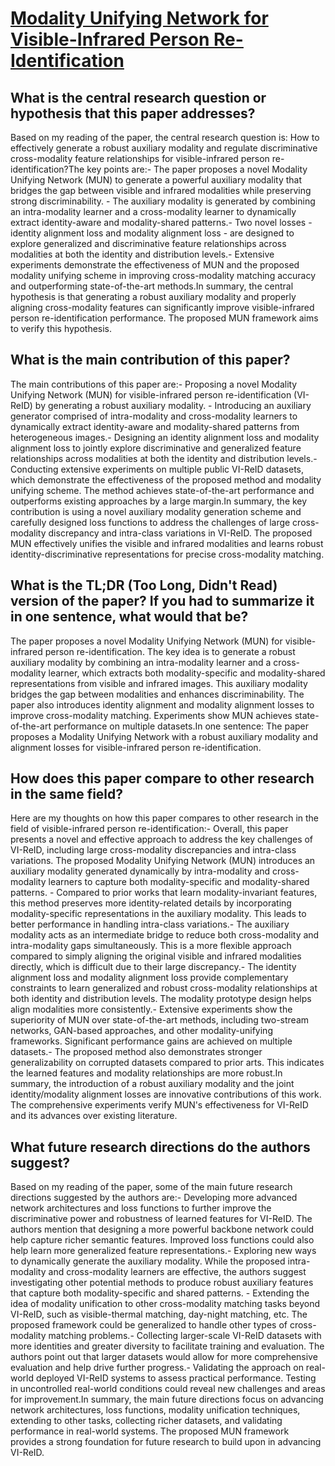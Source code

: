 # [Modality Unifying Network for Visible-Infrared Person Re-Identification](https://arxiv.org/abs/2309.06262)

## What is the central research question or hypothesis that this paper addresses?

Based on my reading of the paper, the central research question is: How to effectively generate a robust auxiliary modality and regulate discriminative cross-modality feature relationships for visible-infrared person re-identification?The key points are:- The paper proposes a novel Modality Unifying Network (MUN) to generate a powerful auxiliary modality that bridges the gap between visible and infrared modalities while preserving strong discriminability. - The auxiliary modality is generated by combining an intra-modality learner and a cross-modality learner to dynamically extract identity-aware and modality-shared patterns.- Two novel losses - identity alignment loss and modality alignment loss - are designed to explore generalized and discriminative feature relationships across modalities at both the identity and distribution levels.- Extensive experiments demonstrate the effectiveness of MUN and the proposed modality unifying scheme in improving cross-modality matching accuracy and outperforming state-of-the-art methods.In summary, the central hypothesis is that generating a robust auxiliary modality and properly aligning cross-modality features can significantly improve visible-infrared person re-identification performance. The proposed MUN framework aims to verify this hypothesis.


## What is the main contribution of this paper?

The main contributions of this paper are:- Proposing a novel Modality Unifying Network (MUN) for visible-infrared person re-identification (VI-ReID) by generating a robust auxiliary modality. - Introducing an auxiliary generator comprised of intra-modality and cross-modality learners to dynamically extract identity-aware and modality-shared patterns from heterogeneous images.- Designing an identity alignment loss and modality alignment loss to jointly explore discriminative and generalized feature relationships across modalities at both the identity and distribution levels.- Conducting extensive experiments on multiple public VI-ReID datasets, which demonstrate the effectiveness of the proposed method and modality unifying scheme. The method achieves state-of-the-art performance and outperforms existing approaches by a large margin.In summary, the key contribution is using a novel auxiliary modality generation scheme and carefully designed loss functions to address the challenges of large cross-modality discrepancy and intra-class variations in VI-ReID. The proposed MUN effectively unifies the visible and infrared modalities and learns robust identity-discriminative representations for precise cross-modality matching.


## What is the TL;DR (Too Long, Didn't Read) version of the paper? If you had to summarize it in one sentence, what would that be?

The paper proposes a novel Modality Unifying Network (MUN) for visible-infrared person re-identification. The key idea is to generate a robust auxiliary modality by combining an intra-modality learner and a cross-modality learner, which extracts both modality-specific and modality-shared representations from visible and infrared images. This auxiliary modality bridges the gap between modalities and enhances discriminability. The paper also introduces identity alignment and modality alignment losses to improve cross-modality matching. Experiments show MUN achieves state-of-the-art performance on multiple datasets.In one sentence: The paper proposes a Modality Unifying Network with a robust auxiliary modality and alignment losses for visible-infrared person re-identification.


## How does this paper compare to other research in the same field?

Here are my thoughts on how this paper compares to other research in the field of visible-infrared person re-identification:- Overall, this paper presents a novel and effective approach to address the key challenges of VI-ReID, including large cross-modality discrepancies and intra-class variations. The proposed Modality Unifying Network (MUN) introduces an auxiliary modality generated dynamically by intra-modality and cross-modality learners to capture both modality-specific and modality-shared patterns. - Compared to prior works that learn modality-invariant features, this method preserves more identity-related details by incorporating modality-specific representations in the auxiliary modality. This leads to better performance in handling intra-class variations.- The auxiliary modality acts as an intermediate bridge to reduce both cross-modality and intra-modality gaps simultaneously. This is a more flexible approach compared to simply aligning the original visible and infrared modalities directly, which is difficult due to their large discrepancy.- The identity alignment loss and modality alignment loss provide complementary constraints to learn generalized and robust cross-modality relationships at both identity and distribution levels. The modality prototype design helps align modalities more consistently.- Extensive experiments show the superiority of MUN over state-of-the-art methods, including two-stream networks, GAN-based approaches, and other modality-unifying frameworks. Significant performance gains are achieved on multiple datasets.- The proposed method also demonstrates stronger generalizability on corrupted datasets compared to prior arts. This indicates the learned features and modality relationships are more robust.In summary, the introduction of a robust auxiliary modality and the joint identity/modality alignment losses are innovative contributions of this work. The comprehensive experiments verify MUN's effectiveness for VI-ReID and its advances over existing literature.


## What future research directions do the authors suggest?

Based on my reading of the paper, some of the main future research directions suggested by the authors are:- Developing more advanced network architectures and loss functions to further improve the discriminative power and robustness of learned features for VI-ReID. The authors mention that designing a more powerful backbone network could help capture richer semantic features. Improved loss functions could also help learn more generalized feature representations.- Exploring new ways to dynamically generate the auxiliary modality. While the proposed intra-modality and cross-modality learners are effective, the authors suggest investigating other potential methods to produce robust auxiliary features that capture both modality-specific and shared patterns. - Extending the idea of modality unification to other cross-modality matching tasks beyond VI-ReID, such as visible-thermal matching, day-night matching, etc. The proposed framework could be generalized to handle other types of cross-modality matching problems.- Collecting larger-scale VI-ReID datasets with more identities and greater diversity to facilitate training and evaluation. The authors point out that larger datasets would allow for more comprehensive evaluation and help drive further progress.- Validating the approach on real-world deployed VI-ReID systems to assess practical performance. Testing in uncontrolled real-world conditions could reveal new challenges and areas for improvement.In summary, the main future directions focus on advancing network architectures, loss functions, modality unification techniques, extending to other tasks, collecting richer datasets, and validating performance in real-world systems. The proposed MUN framework provides a strong foundation for future research to build upon in advancing VI-ReID.
